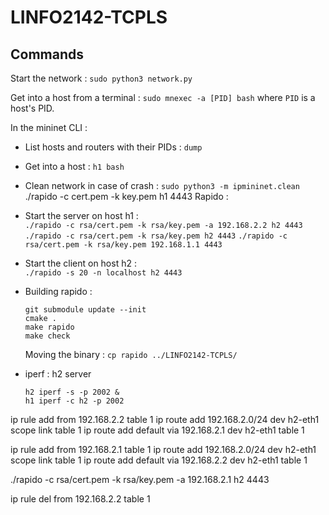 # LINFO2142-TCPLS

## Commands 

Start the network : `sudo python3 network.py`

Get into a host from a terminal : `sudo mnexec -a [PID] bash` where `PID` is a host's PID.

In the mininet CLI :

 - List hosts and routers with their PIDs : `dump`
 - Get into a host : `h1 bash`
 - Clean network in case of crash : `sudo python3 -m ipmininet.clean`
./rapido -c cert.pem -k key.pem h1 4443
Rapido : 
 - Start the server on host h1 :\
  `./rapido -c rsa/cert.pem -k rsa/key.pem -a 192.168.2.2 h2 4443`
  `./rapido -c rsa/cert.pem -k rsa/key.pem h2 4443`
  `./rapido -c rsa/cert.pem -k rsa/key.pem 192.168.1.1 4443`
 - Start the client on host h2 :\
  `./rapido -s 20 -n localhost h2 4443`

 - Building rapido : 
    ```shell
    git submodule update --init
    cmake .
    make rapido
    make check
    ```
   Moving the binary : `cp rapido ../LINFO2142-TCPLS/`

 - iperf : h2 server
   ```
   h2 iperf -s -p 2002 &
   h1 iperf -c h2 -p 2002
   ```

ip rule add from 192.168.2.2 table 1
ip route add 192.168.2.0/24 dev h2-eth1 scope link table 1
ip route add default via 192.168.2.1 dev h2-eth1 table 1

ip rule add from 192.168.2.1 table 1
ip route add 192.168.2.0/24 dev h2-eth1 scope link table 1
ip route add default via 192.168.2.2 dev h2-eth1 table 1

./rapido -c rsa/cert.pem -k rsa/key.pem -a 192.168.2.1 h2 4443

ip rule del  from 192.168.2.2 table 1
